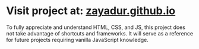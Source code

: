 # Visit project at: [zayadur.github.io](https://zayadur.github.io)

To fully appreciate and understand HTML, CSS, and JS, this project does not take advantage of shortcuts and frameworks. It will serve as a reference for future projects requiring vanilla JavaScript knowledge.